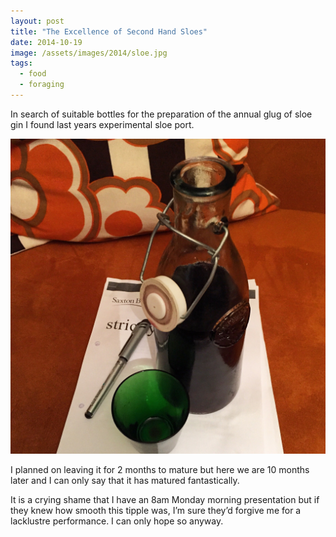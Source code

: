 ```yaml
---
layout: post
title: "The Excellence of Second Hand Sloes"
date: 2014-10-19
image: /assets/images/2014/sloe.jpg
tags: 
  - food
  - foraging
---
```


In search of suitable bottles for the preparation of the annual glug of sloe gin I found last years experimental sloe port.

![bottled excuses](/assets/images/2014/sloe.jpg)

I planned on leaving it for 2 months to mature but here we are 10 months later and I can only say that it has matured fantastically.

It is a crying shame that I have an 8am Monday morning presentation but if they knew how smooth this tipple was, I’m sure they’d forgive me for a lacklustre performance. I can only hope so anyway.
